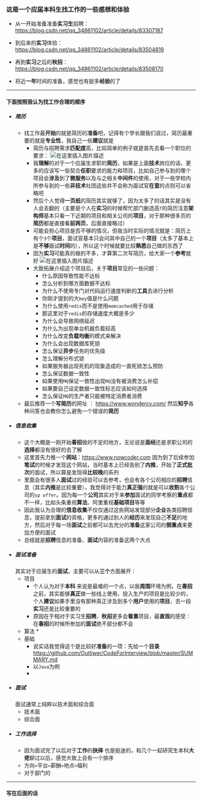 ### 这是一个应届本科生找工作的一些感想和体验

* 从一开始准备准备**实习生**招聘：
https://blog.csdn.net/qq_34861102/article/details/83307187
* 到后来的**实习**体验：
https://blog.csdn.net/qq_34861102/article/details/83504819
* 再到**实习**之后的**秋招**：
https://blog.csdn.net/qq_34861102/article/details/83508170

* 将近**一年**时间的准备，感觉也有挺多**经验**的了

***
#### 下面按照我认为找工作合理的顺序
* ##### 简历
	* 找工作最**开始**的就是简历的**准备**吧，记得有个学长跟我们说过，简历最重要的就是**专业性**，我自己一些**建议**就是
		* 简历与招聘需求**匹配度**高，比较简单的例子就是首先去看一个职位的要求：
		![在这里插入图片描述](https://img-blog.csdnimg.cn/20181030150331402.png?x-oss-process=image/watermark,type_ZmFuZ3poZW5naGVpdGk,shadow_10,text_aHR0cHM6Ly9ibG9nLmNzZG4ubmV0L3FxXzM0ODYxMTAy,size_16,color_FFFFFF,t_70)
		* 我**理解**的对于一个应届生求职的**简历**，如果是上面**技术**岗位的话，更多的应该写一些契合**任职**要求的能力和项目，比如自己参与到的哪个项目会**涉及**到了**微服务**以及与之相关**中间件**的使用，对于一些学校内所参与到的一些**非技术**社团这些并不会称为面试官**在意**的点则可以省略吧
		* 然后个人觉得**一页纸**的简历其实就够了，因为太多了的话其实是没有人会去翻的（主要是个人在**实习**的时候帮忙部门删选高`T`的简历注意**架构师**基本只看一下近期的项目和相关公司的**项目**，对于那种很多页的**简历**都是直接看**前两页**，后面直接略过）
		* 可能会担心项目是否不够的情况，但我当时实际的情况就是：简历上有个`3`个**项目**，面试官基本只会问其中自己的一个**项目**（太多了基本上是**不够**面试**时间**的），所以这个时候就要比较**熟悉**自己做的东西了
		* 因为**实习**可能真的做的不多，才算第二次写简历，给大家一个**参考**就好
		![在这里插入图片描述](https://img-blog.csdnimg.cn/20181030152318290.png?x-oss-process=image/watermark,type_ZmFuZ3poZW5naGVpdGk,shadow_10,text_aHR0cHM6Ly9ibG9nLmNzZG4ubmV0L3FxXzM0ODYxMTAy,size_16,color_FFFFFF,t_70)
		* 大致拓展介绍这个项目后，关于**项目**常见的一些问题：
			* 什么原因导致性能不达标
			* 怎么分析到哪方面数据不达标
			* 为什么不使用专门对代码运行速度判断的**工具**去进行分析
			* 你刚才提到的大`key`值是什么问题
			* 为什么使用`redis`而不是使用`memcached`用于存储
			* 那这里对于`redis`的存储速度大概是多少
			* 为什么会导致网络延迟
			* 为什么为出现单台机器负载较高
			* 为什么改变**负载均衡**的模式来解决
			* 为什么会出现数据库死锁
			* 怎么保证**异步**任务的优先级
			* 怎么理解分布式锁
			* 如果服务器出现死机的现象造成的一直死锁怎么预防
			* 怎么保证数据一致性
			* 如果使用`MQ`保证一致性出现`MQ`没有被消费怎么补偿
			* 如果要自己设定数据一致性标志应该如何选择
			* 怎么保证`MQ`的生产者只能被特定消费者消费
	* 最后推荐一个**写简历**的网址 ： https://www.wondercv.com/  然后**知乎**各种问答也会教你怎么避免一个错误的**简历**
* ##### 信息收集
	* 这个大概是一刚开始**春招**做的不足的地方，无论说是**面经**还是求职公司的**选择**都没有很好的去了解
	* 这里首先力推一个**网站**：https://www.nowcoder.com 因为到了后续参加**笔试**的时候才发现这个网站，当时基本上已经告别了**内推**，开始了**正式批次**的面试，所以算是发现得**比较晚**的系列
	* 里面会有很多人**面试**过的经验可以去参考，也会有各个公司相应的**招聘**信息（其实**内推**是比较重要），我觉得对于能力**真正强**的就是可以**收割**各个公司的`sp offer`。因为每一个**公司**其实对于来**参加**面试的同学考察的**重点**都不一样，比如头条重视**算法**、阿里重视**基础项目**等等
	* 因此我认为合理的**信息收集**不仅仅通过这些网站发现部分**企业**各类招聘信息，提前拿到**面试**的资格，更多的通过别人的**经历**来发现自己**不足**的地方，然后对于每一场**面试**之前都可以去充分的**准备**这家公司的**侧重点**来更加方便的面试
	* 总结就是**招聘**信息的准备、**面试**内容的准备这两个大点
* ##### 面试准备
	其实对于应届生的**面试**，主要可以从**三个**方面展开：
	* 项目
		* 个人认为对于**本科** 来说是最难的一个点，以我**周围**环境为例，在**春招**之前，其实能够**真正**做一些线上使用，投入生产的项目是比较少的，个人**建议**如果手里没有那种真正涉及到多个**用户**使用的**项目**，去一段**实习**还是比较重要的
		* 原因在于相对于实习生**招聘**，**秋招**更多会**看重**项目，最**直观**的感受：在**春招**的时候所参加的**面试**绝不部分都不会
	* 算法
		* 
	* 基础
		* 说实话我觉得这个是比较好**准备**的一项：先给一个**目录**
		https://github.com/Outliwer/CodeForInterview/blob/master/SUMMARY.md
		*  以`Java`为例
		* 
* ##### 面试
	面试通常上纯粹以技术面和综合面
	*   技术面
	* 综合面
* ##### 工作选择
	* 因为面试完了以后对于**工作**的**抉择** 也是挺迷的，和几个一起研究生本科**大佬**聊过以后，感觉大致上会有一个排序
	* 方向`>`平台`>`薪酬`>`地点`>`福利
	* 对于部门的

***
#### 写在后面的话

